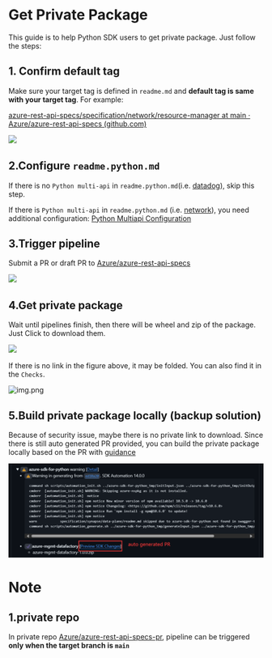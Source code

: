 # Get Private Package

This guide is to help Python SDK users to get private package. Just follow the steps:

## 1. Confirm default tag

Make sure your target tag is defined in `readme.md` and **default tag is same with your target tag**. For example:

[azure-rest-api-specs/specification/network/resource-manager at main · Azure/azure-rest-api-specs (github.com)](https://github.com/Azure/azure-rest-api-specs/tree/main/specification/network/resource-manager#basic-information)

![](default_tag.png)

## 2.Configure `readme.python.md`

If there is no `Python multi-api` in `readme.python.md`(i.e.  [datadog](https://github.com/Azure/azure-rest-api-specs/blob/main/specification/datadog/resource-manager/readme.python.md)), skip this step.

If there is `Python multi-api` in `readme.python.md` (i.e. [network](https://github.com/Azure/azure-rest-api-specs/blob/main/specification/network/resource-manager/readme.python.md#python-multi-api)), you need additional configuration: [Python Multiapi Configuration](https://github.com/Azure/azure-sdk-for-python/blob/main/doc/dev/private_package/python_multiapi_configuration.md)

## 3.Trigger pipeline

Submit a PR or draft  PR to [Azure/azure-rest-api-specs](https://github.com/Azure/azure-rest-api-specs)

![](unreleased_package_guide_example1.png)

## 4.Get private package

Wait until pipelines finish, then there will be wheel and zip of the package. Just Click to download them.

![](unreleased_package_guide_example2.png)

If there is no link in the figure above, it may be folded. You can also find it in the `Checks`.

![img.png](unreleased_package_guide_example3.png)

## 5.Build private package locally (backup solution)

Because of security issue, maybe there is no private link to download. Since there is still auto generated PR provided, you can build the private package locally based on the PR with [guidance](https://github.com/Azure/azure-sdk-for-python/wiki/Common-issues-about-Python-SDK#build-private-package-with-pr)

![img.png](auto_gen_PR.png)

# Note

## 1.private repo

In private repo [Azure/azure-rest-api-specs-pr](https://github.com/Azure/azure-rest-api-specs-pr), pipeline can be triggered **only when the target branch is `main`**
